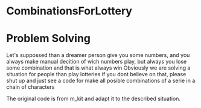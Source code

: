 # CombinationsForLottery

# Problem Solving
Let's suppossed than a dreamer person give you some numbers, and you always make manual decition of wich numbers play, but always you lose some combination and that is what always win 
Obviously we are solving a situation for people than play lotteries if you dont believe on that, please shut up and just see a code for make all posible combinations of a serie in a chain of characters

The original code is from m_kit and adapt it to the described situation.
